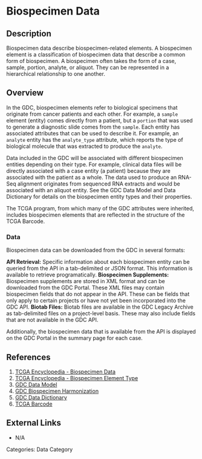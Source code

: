 # Biospecimen Data #

## Description ##
Biospecimen data describe biospecimen-related elements. A biospecimen element is a classification of biospecimen data that describe a common form of biospecimen. A biospecimen often takes the form of a case, sample, portion, analyte, or aliquot. They can be represented in a hierarchical relationship to one another.

## Overview ##

In the GDC, biospecimen elements refer to biological specimens that originate from cancer patients and each other.  For example, a `sample` element (entity) comes directly from a patient, but a `portion` that was used to generate a diagnostic slide comes from the `sample`. Each entity has associated attributes that can be used to describe it.  For example, an `analyte` entity has the `analyte_type` attribute, which reports the type of biological molecule that was extracted to produce the `analyte`.

Data included in the GDC will be associated with different biospecimen entities depending on their type. For example, clinical data files will be directly associated with a case entity (a patient) because they are associated with the patient as a whole. The data used to produce an RNA-Seq alignment originates from sequenced RNA extracts and would be associated with an aliquot entity. See the GDC Data Model and Data Dictionary for details on the biospecimen entity types and their properties.

The TCGA program, from which many of the GDC attributes were inherited, includes biospecimen elements that are reflected in the structure of the TCGA Barcode.

### Data ###

Biospecimen data can be downloaded from the GDC in several formats:

__API Retrieval:__ Specific information about each biospecimen entity can be queried from the API in a tab-delimited or JSON format. This information is available to retrieve programatically.
__Biospecimen Supplements:__ Biospecimen supplements are stored in XML format and can be downloaded from the GDC Portal. These XML files may contain biospecimen fields that do not appear in the API. These can be fields that only apply to certain projects or have not yet been incorporated into the GDC API.
__Biotab Files:__ Biotab files are available in the GDC Legacy Archive as tab-delimited files on a project-level basis. These may also include fields that are not available in the GDC API.

Additionally, the biospecimen data that is available from the API is displayed on the GDC Portal in the summary page for each case.

## References ##
1. [TCGA Encyclopedia - Biospecimen Data](https://wiki.nci.nih.gov/display/TCGA/Biospecimen+data)
2. [TCGA Encyclopedia - Biospecimen Element Type](https://wiki.nci.nih.gov/display/TCGA/Biospecimen+element+type)
3. [GDC Data Model](https://gdc.cancer.gov/developers/gdc-data-model/gdc-data-model-components)
4. [GDC Biospecimen Harmonization](https://gdc.cancer.gov/about-data/data-harmonization-and-generation/biospecimen-data-harmonization)
5. [GDC Data Dictionary](https://docs.gdc.cancer.gov/Data_Dictionary/viewer/)
6. [TCGA Barcode](https://wiki.nci.nih.gov/display/TCGA/TCGA+barcode)

## External Links ##
* N/A

Categories: Data Category
